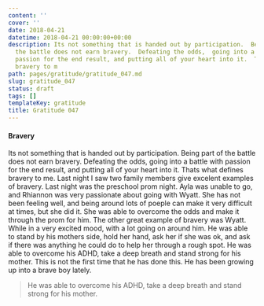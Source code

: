 ```yaml
---
content: ''
cover: ''
date: 2018-04-21
datetime: 2018-04-21 00:00:00+00:00
description: Its not something that is handed out by participation.  Being part of
  the battle does not earn bravery.  Defeating the odds,  going into a battle with
  passion for the end result, and putting all of your heart into it.  Thats what defines
  bravery to m
path: pages/gratitude/gratitude_047.md
slug: gratitude_047
status: draft
tags: []
templateKey: gratitude
title: Gratitude 047
---
```


#### Bravery

Its not something that is handed out by participation.  Being part of the battle does not earn bravery.  Defeating the odds,  going into a battle with passion for the end result, and putting all of your heart into it.  Thats what defines bravery to me.  Last night I saw two family members give excelent examples of bravery.  Last night was the preschool prom night.  Ayla was unable to go, and Rhiannon was very passionate about going with Wyatt.  She has not been feeling well, and being around lots of poeple can make it very difficult at times, but she did it.  She was able to overcome the odds and make it through the prom for him. The other great example of bravery was Wyatt.  While in a very excited mood, with a lot going on around him.  He was able to stand by his mothers side, hold her hand, ask her if she was ok, and ask if there was anything he could do to help her through a rough spot.  He was able to overcome his ADHD, take a deep breath and stand strong for his mother.  This is not the first time that he has done this.  He has been growing up into a brave boy lately.

> He was able to overcome his ADHD, take a deep breath and stand strong for his mother.